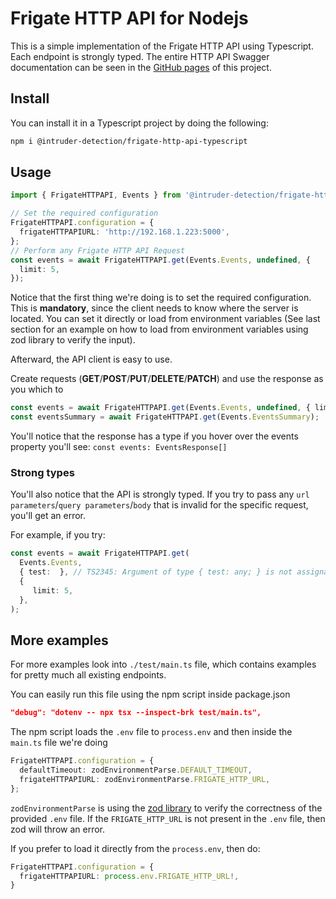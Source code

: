 # Frigate HTTP API for Nodejs

This is a simple implementation of the Frigate HTTP API using Typescript. Each endpoint is strongly typed. The entire HTTP API Swagger documentation can be seen in the [GitHub pages](https://intruder-detection.github.io/frigate-http-api-typescript) of this project.

## Install

You can install it in a Typescript project by doing the following:

```bash
npm i @intruder-detection/frigate-http-api-typescript
```

## Usage

```ts
import { FrigateHTTPAPI, Events } from '@intruder-detection/frigate-http-api-typescript';

// Set the required configuration
FrigateHTTPAPI.configuration = {
  frigateHTTPAPIURL: 'http://192.168.1.223:5000',
};
// Perform any Frigate HTTP API Request
const events = await FrigateHTTPAPI.get(Events.Events, undefined, {
  limit: 5,
});
```

Notice that the first thing we're doing is to set the required configuration. This is **mandatory**, since the client needs to know where the server is located. You can set it directly or load from environment variables (See last section for an example on how to load from environment variables using zod library to verify the input).

Afterward, the API client is easy to use.

Create requests (**GET**/**POST**/**PUT**/**DELETE**/**PATCH**) and use the response as you which to

```ts
const events = await FrigateHTTPAPI.get(Events.Events, undefined, { limit: 10 });
const eventsSummary = await FrigateHTTPAPI.get(Events.EventsSummary);
```

You'll notice that the response has a type if you hover over the events property you'll see: `const events: EventsResponse[]`

### Strong types

You'll also notice that the API is strongly typed. If you try to pass any `url parameters`/`query parameters`/`body` that is
invalid for the specific request, you'll get an error.

For example, if you try:

```ts
const events = await FrigateHTTPAPI.get(
  Events.Events,
  { test:  }, // TS2345: Argument of type { test: any; } is not assignable to parameter of type undefined
  {
     limit: 5,
  },
);
```

## More examples

For more examples look into `./test/main.ts` file, which contains examples for pretty much all existing endpoints.

You can easily run this file using the npm script inside package.json 
```json
"debug": "dotenv -- npx tsx --inspect-brk test/main.ts",
```

The npm script loads the `.env` file to `process.env` and then inside the `main.ts` file we're doing

```ts
FrigateHTTPAPI.configuration = {
  defaultTimeout: zodEnvironmentParse.DEFAULT_TIMEOUT,
  frigateHTTPAPIURL: zodEnvironmentParse.FRIGATE_HTTP_URL,
};
```
`zodEnvironmentParse` is using the [zod library](https://zod.dev/)  to verify the correctness of the provided `.env` file. If the `FRIGATE_HTTP_URL` is not present in the `.env` file, then zod will throw an error.

If you prefer to load it directly from the `process.env`, then do:

```ts
FrigateHTTPAPI.configuration = {
  frigateHTTPAPIURL: process.env.FRIGATE_HTTP_URL!,
}
```
